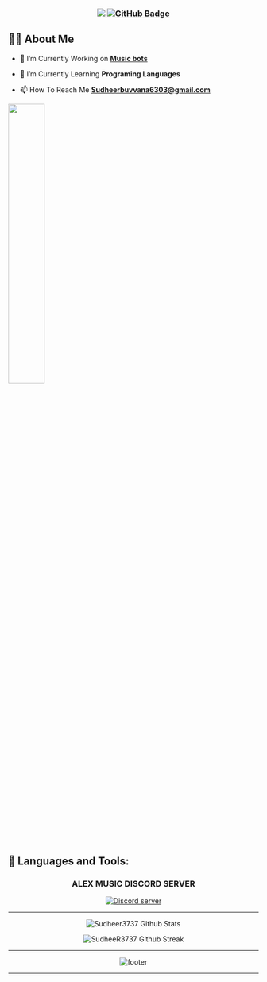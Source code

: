 <h3 align="center">

  



  <a href="https://github.com/SudheeR3737/github-profile-views-counter">
    <img src="https://komarev.com/ghpvc/?username=SudheeR3737">
</a>
<a href="https://github.com/SudheeR3737?tab=followers"><img src="https://img.shields.io/github/followers/SudheeR3737?label=Followers&style=social" alt="GitHub Badge"></a>

  </h3>



## 🙋‍♂️ About Me

- 🔭 I’m Currently Working on **[Music bots](https://betacssjs.chesscomfiles.com/bundles/web/images/social/gif-meta.65401f66.gif)**

- 🌱 I’m Currently Learning **Programing Languages**

- 📫 How To Reach Me **Sudheerbuvvana6303@gmail.com**



<a href="#"><img width="38%" height="auto" src="https://discord.c99.nl/widget/theme-3/781882376790736937.png" height="38px"/></a>


## 🚀 Languages and Tools:


<h3 align='center'> ALEX MUSIC DISCORD SERVER </h3>
<div align="center"> <a href="https://discord.gg/trkmEbzwmM"><img src="https://img.shields.io/discord/855371828130217984?label=discord&logo=Discord&style=for-the-badge" alt="Discord server" /></a><div align="center">

-------------------
  
![Sudheer3737 Github Stats](https://github-readme-stats.vercel.app/api?username=SudheeR3737&show_icons=true&theme=radical&count_private=true&include_all_commits=true)

![SudheeR3737 Github Streak](https://github-readme-streak-stats.herokuapp.com/?user=SudheeR3737&theme=radical&include_all_commits=true&count_private=true)

 <div>

-----


![footer](https://i.ibb.co/9yvsZhZ/Hindustan.png)

------

